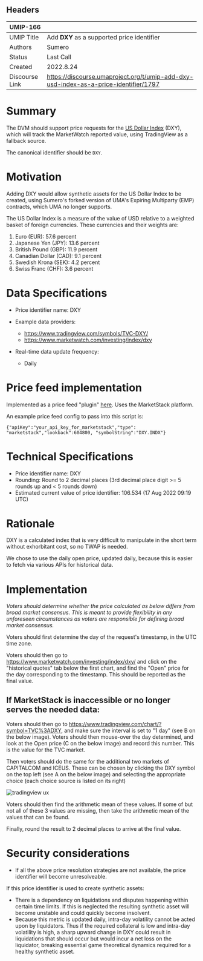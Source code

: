## Headers

| UMIP-166           |                                                      |
| ------------------- | ---------------------------------------------------- |
| UMIP Title          | Add **DXY** as a supported price identifier |
| Authors             | Sumero                                             |
| Status              | Last Call                                            |
| Created             | 2022.8.24    |
| Discourse Link      | https://discourse.umaproject.org/t/umip-add-dxy-usd-index-as-a-price-identifier/1797            |

# Summary

The DVM should support price requests for the [US Dollar Index](https://en.wikipedia.org/wiki/U.S._Dollar_Index) (DXY), which will track the MarketWatch reported value, using TradingView as a fallback source.

The canonical identifier should be `DXY`.

# Motivation

Adding DXY would allow synthetic assets for the US Dollar Index to be created, using Sumero's forked version of UMA's Expiring Multiparty (EMP) contracts, which UMA no longer supports.

The US Dollar Index is a measure of the value of USD relative to a weighted basket of foreign currencies. These currencies and their weights are:

1. Euro (EUR): 57.6 percent
2. Japanese Yen (JPY): 13.6 percent
3. British Pound (GBP): 11.9 percent
4. Canadian Dollar (CAD): 9.1 percent
5. Swedish Krona (SEK): 4.2 percent
6. Swiss Franc (CHF): 3.6 percent

# Data Specifications

- Price identifier name: DXY

- Example data providers:
    - https://www.tradingview.com/symbols/TVC-DXY/
    - https://www.marketwatch.com/investing/index/dxy

- Real-time data update frequency:
    - Daily

# Price feed implementation

Implemented as a price feed "plugin" [here](https://github.com/Signo-App/uma-protocol/blob/new-price-feed/packages/financial-templates-lib/src/price-feed/MarketStackPriceFeed.ts). Uses the MarketStack platform.

An example price feed config to pass into this script is:

`{"apiKey":"your_api_key_for_marketstack","type": "marketstack","lookback":604800, "symbolString":"DXY.INDX"}`

# Technical Specifications

- Price identifier name: DXY
- Rounding: Round to 2 decimal places (3rd decimal place digit >= 5 rounds up and < 5 rounds down)
- Estimated current value of price identifier: 106.534 (17 Aug 2022 09:19 UTC)

# Rationale

DXY is a calculated index that is very difficult to manipulate in the short term without exhorbitant cost, so no TWAP is needed.

We chose to use the daily open price, updated daily, because this is easier to fetch via various APIs for historical data.

# Implementation

*Voters should determine whether the price calculated as below differs from broad market consensus. This is meant to provide flexibility in any unforeseen circumstances as voters are responsible for defining broad market consensus.*

Voters should first determine the day of the request's timestamp, in the UTC time zone.

Voters should then go to https://www.marketwatch.com/investing/index/dxy/ and click on the "historical quotes" tab below the first chart, and find the "Open" price for the day corresponding to the timestamp. This should be reported as the final value.

## If MarketStack is inaccessible or no longer serves the needed data:

Voters should then go to https://www.tradingview.com/chart/?symbol=TVC%3ADXY, and make sure the interval is set to "1 day" (see B on the below image). Voters should then mouse-over the day determined, and look at the Open price (C on the below image) and record this number. This is the value for the TVC market.

Then voters should do the same for the additional two markets of CAPITALCOM and ICEUS. These can be chosen by clicking the DXY symbol on the top left (see A on the below image) and selecting the appropriate choice (each choice source is listed on its right)

![tradingview ux](images/tradingview-ux.png)

Voters should then find the arithmetic mean of these values. If some of but not all of these 3 values are missing, then take the arithmetic mean of the values that can be found.

Finally, round the result to 2 decimal places to arrive at the final value.

# Security considerations

* If all the above price resolution strategies are not available, the price identifier will become unresolveable.

If this price identifier is used to create synthetic assets:

* There is a dependency on liquidations and disputes happening within certain time limits. If this is neglected the resulting synthetic asset will become unstable and could quickly become insolvent.
* Because this metric is updated daily, intra-day volatility cannot be acted upon by liquidators. Thus if the required collateral is low and intra-day volatility is high, a sharp upward change in DXY could result in liquidations that should occur but would incur a net loss on the liquidator, breaking essential game theoretical dynamics required for a healthy synthetic asset.